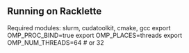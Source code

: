 ## Running on Racklette
Required modules: slurm, cudatoolkit, cmake, gcc
export OMP_PROC_BIND=true
export OMP_PLACES=threads
export OMP_NUM_THREADS=64 # or 32